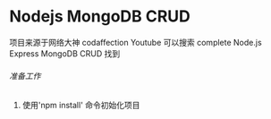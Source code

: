 # Nodejs MongoDB CRUD

项目来源于网络大神 codaffection
Youtube 可以搜索 complete Node.js Express MongoDB CRUD 找到

###### 准备工作

1.  使用'npm install' 命令初始化项目
